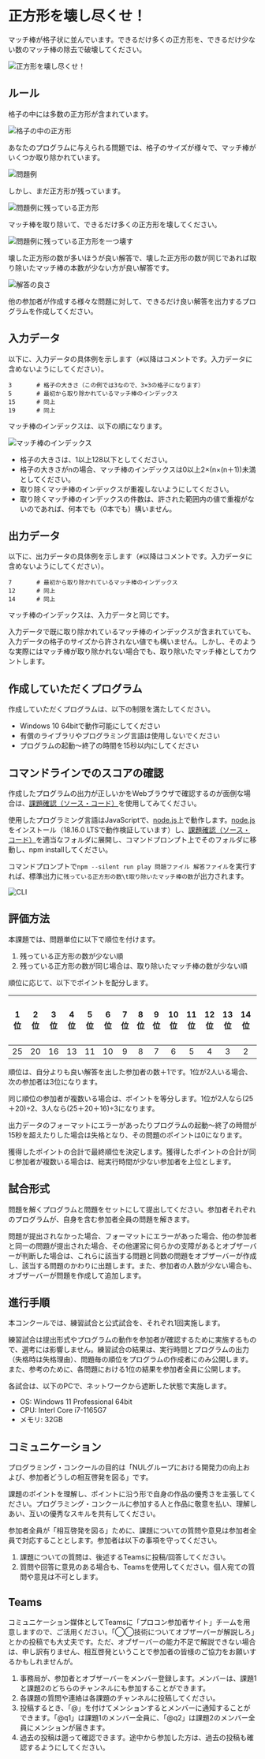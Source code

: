 # 正方形を壊し尽くせ！

マッチ棒が格子状に並んでいます。できるだけ多くの正方形を、できるだけ少ない数のマッチ棒の除去で破壊してください。

![正方形を壊し尽くせ！](./images/square-destroyer.jpg)

## ルール

格子の中には多数の正方形が含まれています。

![格子の中の正方形](./images/squares.png)

あなたのプログラムに与えられる問題では、格子のサイズが様々で、マッチ棒がいくつか取り除かれています。

![問題例](./images/question-sample.jpg)

しかし、まだ正方形が残っています。

![問題例に残っている正方形](./images/squares-in-question-sample.jpg)

マッチ棒を取り除いて、できるだけ多くの正方形を壊してください。

![問題例に残っている正方形を一つ壊す](./images/destroy.jpg)

壊した正方形の数が多いほうが良い解答で、壊した正方形の数が同じであれば取り除いたマッチ棒の本数が少ない方が良い解答です。

![解答の良さ](./images/answers.png)

他の参加者が作成する様々な問題に対して、できるだけ良い解答を出力するプログラムを作成してください。

## 入力データ

以下に、入力データの具体例を示します（`#`以降はコメントです。入力データに含めないようにしてください）。

~~~
3       # 格子の大きさ（この例では3なので、3×3の格子になります）
5       # 最初から取り除かれているマッチ棒のインデックス
15      # 同上
19      # 同上
~~~

マッチ棒のインデックスは、以下の順になります。

![マッチ棒のインデックス](./images/indices.jpg)

* 格子の大きさは、1以上128以下としてください。
* 格子の大きさがnの場合、マッチ棒のインデックスは0以上2×(n×(n＋1))未満としてください。
* 取り除くマッチ棒のインデックスが重複しないようにしてください。
* 取り除くマッチ棒のインデックスの件数は、許された範囲内の値で重複がないのであれば、何本でも（0本でも）構いません。

## 出力データ

以下に、出力データの具体例を示します（`#`以降はコメントです。入力データに含めないようにしてください）。

~~~
7       # 最初から取り除かれているマッチ棒のインデックス
12      # 同上
14      # 同上
~~~

マッチ棒のインデックスは、入力データと同じです。

入力データで既に取り除かれているマッチ棒のインデックスが含まれていても、入力データの格子のサイズから許されない値でも構いません。しかし、そのような実際にはマッチ棒が取り除かれない場合でも、取り除いたマッチ棒としてカウントします。

## 作成していただくプログラム

作成していただくプログラムは、以下の制限を満たしてください。

* Windows 10 64bitで動作可能にしてください
* 有償のライブラリやプログラミング言語は使用しないでください
* プログラムの起動〜終了の時間を15秒以内にしてください

## コマンドラインでのスコアの確認

作成したプログラムの出力が正しいかをWebブラウザで確認するのが面倒な場合は、[課題確認（ソース・コード）](./square-destroyer.zip)を使用してみてください。

使用したプログラミング言語はJavaScriptで、[node.js](https://nodejs.org/ja)上で動作します。[node.js](https://nodejs.org/ja)をインストール（18.16.0 LTSで動作検証しています）し、[課題確認（ソース・コード）](./square-destroyer.zip)を適当なフォルダに展開し、コマンドプロンプト上でそのフォルダに移動し、npm installしてください。

コマンドプロンプトで`npm --silent run play 問題ファイル 解答ファイル`を実行すれば、標準出力に`残っている正方形の数\t取り除いたマッチ棒の数`が出力されます。

![CLI](./images/cli.png)

## 評価方法

本課題では、問題単位に以下で順位を付けます。

1. 残っている正方形の数が少ない順
2. 残っている正方形の数が同じ場合は、取り除いたマッチ棒の数が少ない順

順位に応じて、以下でポイントを配分します。

|1位     |2位     |3位     |4位     |5位     |6位     |7位     |8位     |9位     |10位    |11位    |12位    |13位    |14位    |15位以下|
| :----: | :----: | :----: | :----: | :----: | :----: | :----: | :----: | :----: | :----: | :----: | :----: | :----: | :----: | :----: |
|25      |20      |16      |13      |11      |10      |9       |8       |7       |6       |5       |4       |3       |2       |1       |

順位は、自分よりも良い解答を出した参加者の数＋1です。1位が2人いる場合、次の参加者は3位になります。

同じ順位の参加者が複数いる場合は、ポイントを等分します。1位が2人なら(25＋20)÷2、3人なら(25＋20＋16)÷3になります。

出力データのフォーマットにエラーがあったりプログラムの起動〜終了の時間が15秒を超えたりした場合は失格となり、その問題のポイントは0になります。

獲得したポイントの合計で最終順位を決定します。獲得したポイントの合計が同じ参加者が複数いる場合は、総実行時間が少ない参加者を上位とします。

## 試合形式

問題を解くプログラムと問題をセットにして提出してください。参加者それぞれのプログラムが、自身を含む参加者全員の問題を解きます。

問題が提出されなかった場合、フォーマットにエラーがあった場合、他の参加者と同一の問題が提出された場合、その他運営に何らかの支障があるとオブザーバーが判断した場合は、これらに該当する問題と同数の問題をオブザーバーが作成し、該当する問題のかわりに出題します。また、参加者の人数が少ない場合も、オブザーバーが問題を作成して追加します。

## 進行手順

本コンクールでは、練習試合と公式試合を、それぞれ1回実施します。

練習試合は提出形式やプログラムの動作を参加者が確認するために実施するもので、選考には影響しません。練習試合の結果は、実行時間とプログラムの出力（失格時は失格理由）、問題毎の順位をプログラムの作成者にのみ公開します。また、参考のために、各問題における1位の結果を参加者全員に公開します。

各試合は、以下のPCで、ネットワークから遮断した状態で実施します。

* OS: Windows 11 Professional 64bit
* CPU: Interl Core i7-1165G7
* メモリ: 32GB

## コミュニケーション

プログラミング・コンクールの目的は「NULグループにおける開発力の向上および、参加者どうしの相互啓発を図る」です。

課題のポイントを理解し、ポイントに沿う形で自身の作品の優秀さを主張してください。プログラミング・コンクールに参加する人と作品に敬意を払い、理解しあい、互いの優秀なスキルを共有してください。

参加者全員が「相互啓発を図る」ために、課題についての質問や意見は参加者全員で対応することとします。参加者は以下の事項を守ってください。

1. 課題についての質問は、後述するTeamsに投稿/回答してください。
2. 質問や回答に意見のある場合も、Teamsを使用してください。個人宛ての質問や意見は不可とします。

## Teams

コミュニケーション媒体としてTeamsに「プロコン参加者サイト」チームを用意しますので、ご活用ください。「◯◯技術についてオブザーバーが解説しろ」とかの投稿でも大丈夫です。ただ、オブザーバーの能力不足で解説できない場合は、申し訳有りません、相互啓発ということで参加者の皆様のご協力をお願いするかもしれませんが。

1. 事務局が、参加者とオブザーバーをメンバー登録します。メンバーは、課題1と課題2のどちらのチャンネルにも参加することができます。
2. 各課題の質問や連絡は各課題のチャンネルに投稿してください。
3. 投稿するとき、「@」を付けてメンションするとメンバーに通知することができます。「@q1」は課題1のメンバー全員に、「@q2」は課題2のメンバー全員にメンションが届きます。
4. 過去の投稿は遡って確認できます。途中から参加した方は、過去の投稿も確認するようにしてください。

